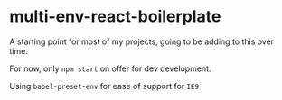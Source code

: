 # multi-env-react-boilerplate
A starting point for most of my projects, going to be adding to this over time.

For now, only `npm start` on offer for dev development.

Using `babel-preset-env` for ease of support for `IE9`